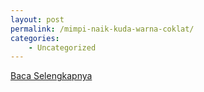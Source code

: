 ```yaml
---
layout: post
permalink: /mimpi-naik-kuda-warna-coklat/
categories:
    - Uncategorized
---
```


[Baca Selengkapnya](/08)